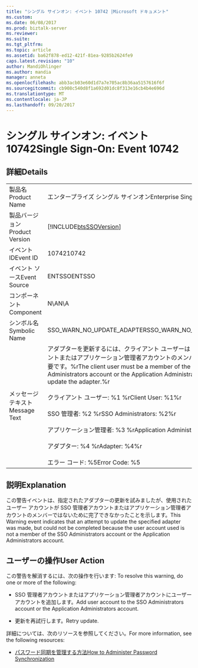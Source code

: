 ```yaml
---
title: "シングル サインオン: イベント 10742 |Microsoft ドキュメント"
ms.custom: 
ms.date: 06/08/2017
ms.prod: biztalk-server
ms.reviewer: 
ms.suite: 
ms.tgt_pltfrm: 
ms.topic: article
ms.assetid: ba62f878-ed12-421f-81ea-9285b2624fe9
caps.latest.revision: "10"
author: MandiOhlinger
ms.author: mandia
manager: anneta
ms.openlocfilehash: abb3acb03e60d1d7a7e705ac8b36aa5157616f6f
ms.sourcegitcommit: cb908c540d8f1a692d01dc8f313e16cb4b4e696d
ms.translationtype: MT
ms.contentlocale: ja-JP
ms.lasthandoff: 09/20/2017
---
```

# <a name="single-sign-on-event-10742"></a><span data-ttu-id="01102-102">シングル サインオン: イベント 10742</span><span class="sxs-lookup"><span data-stu-id="01102-102">Single Sign-On: Event 10742</span></span>
## <a name="details"></a><span data-ttu-id="01102-103">詳細</span><span class="sxs-lookup"><span data-stu-id="01102-103">Details</span></span>  
  
|||  
|-|-|  
|<span data-ttu-id="01102-104">製品名</span><span class="sxs-lookup"><span data-stu-id="01102-104">Product Name</span></span>|<span data-ttu-id="01102-105">エンタープライズ シングル サインオン</span><span class="sxs-lookup"><span data-stu-id="01102-105">Enterprise Single Sign-On</span></span>|  
|<span data-ttu-id="01102-106">製品バージョン</span><span class="sxs-lookup"><span data-stu-id="01102-106">Product Version</span></span>|[!INCLUDE[btsSSOVersion](../includes/btsssoversion-md.md)]|  
|<span data-ttu-id="01102-107">イベント ID</span><span class="sxs-lookup"><span data-stu-id="01102-107">Event ID</span></span>|<span data-ttu-id="01102-108">10742</span><span class="sxs-lookup"><span data-stu-id="01102-108">10742</span></span>|  
|<span data-ttu-id="01102-109">イベント ソース</span><span class="sxs-lookup"><span data-stu-id="01102-109">Event Source</span></span>|<span data-ttu-id="01102-110">ENTSSO</span><span class="sxs-lookup"><span data-stu-id="01102-110">ENTSSO</span></span>|  
|<span data-ttu-id="01102-111">コンポーネント</span><span class="sxs-lookup"><span data-stu-id="01102-111">Component</span></span>|<span data-ttu-id="01102-112">N\A</span><span class="sxs-lookup"><span data-stu-id="01102-112">N\A</span></span>|  
|<span data-ttu-id="01102-113">シンボル名</span><span class="sxs-lookup"><span data-stu-id="01102-113">Symbolic Name</span></span>|<span data-ttu-id="01102-114">SSO_WARN_NO_UPDATE_ADAPTER</span><span class="sxs-lookup"><span data-stu-id="01102-114">SSO_WARN_NO_UPDATE_ADAPTER</span></span>|  
|<span data-ttu-id="01102-115">メッセージ テキスト</span><span class="sxs-lookup"><span data-stu-id="01102-115">Message Text</span></span>|<span data-ttu-id="01102-116">アダプターを更新するには、クライアント ユーザーは SSO 管理者アカウントまたはアプリケーション管理者アカウントのメンバーであることが必要です。%r</span><span class="sxs-lookup"><span data-stu-id="01102-116">The client user must be a member of the SSO Administrators account or the Application Administrators account to update the adapter.%r</span></span><br /><br /> <span data-ttu-id="01102-117">クライアント ユーザー: %1 %r</span><span class="sxs-lookup"><span data-stu-id="01102-117">Client User: %1%r</span></span><br /><br /> <span data-ttu-id="01102-118">SSO 管理者: %2 %r</span><span class="sxs-lookup"><span data-stu-id="01102-118">SSO Administrators: %2%r</span></span><br /><br /> <span data-ttu-id="01102-119">アプリケーション管理者: %3 %r</span><span class="sxs-lookup"><span data-stu-id="01102-119">Application Administrators: %3%r</span></span><br /><br /> <span data-ttu-id="01102-120">アダプター: %4 %r</span><span class="sxs-lookup"><span data-stu-id="01102-120">Adapter: %4%r</span></span><br /><br /> <span data-ttu-id="01102-121">エラー コード: %5</span><span class="sxs-lookup"><span data-stu-id="01102-121">Error Code: %5</span></span>|  
  
## <a name="explanation"></a><span data-ttu-id="01102-122">説明</span><span class="sxs-lookup"><span data-stu-id="01102-122">Explanation</span></span>  
 <span data-ttu-id="01102-123">この警告イベントは、指定されたアダプターの更新を試みましたが、使用されたユーザー アカウントが SSO 管理者アカウントまたはアプリケーション管理者アカウントのメンバーではないために完了できなかったことを示します。</span><span class="sxs-lookup"><span data-stu-id="01102-123">This Warning event indicates that an attempt to update the specified adapter was made, but could not be completed because the user account used is not a member of the SSO Administrators account or the Application Administrators account.</span></span>  
  
## <a name="user-action"></a><span data-ttu-id="01102-124">ユーザーの操作</span><span class="sxs-lookup"><span data-stu-id="01102-124">User Action</span></span>  
 <span data-ttu-id="01102-125">この警告を解消するには、次の操作を行います: </span><span class="sxs-lookup"><span data-stu-id="01102-125">To resolve this warning, do one or more of the following:</span></span>  
  
-   <span data-ttu-id="01102-126">SSO 管理者アカウントまたはアプリケーション管理者アカウントにユーザー アカウントを追加します。</span><span class="sxs-lookup"><span data-stu-id="01102-126">Add user account to the SSO Administrators account or the Application Administrators account.</span></span>  
  
-   <span data-ttu-id="01102-127">更新を再試行します。</span><span class="sxs-lookup"><span data-stu-id="01102-127">Retry update.</span></span>  
  
 <span data-ttu-id="01102-128">詳細については、次のリソースを参照してください。</span><span class="sxs-lookup"><span data-stu-id="01102-128">For more information, see the following resources:</span></span>  
  
-   [<span data-ttu-id="01102-129">パスワード同期を管理する方法</span><span class="sxs-lookup"><span data-stu-id="01102-129">How to Administer Password Synchronization</span></span>](../core/how-to-administer-password-synchronization.md)